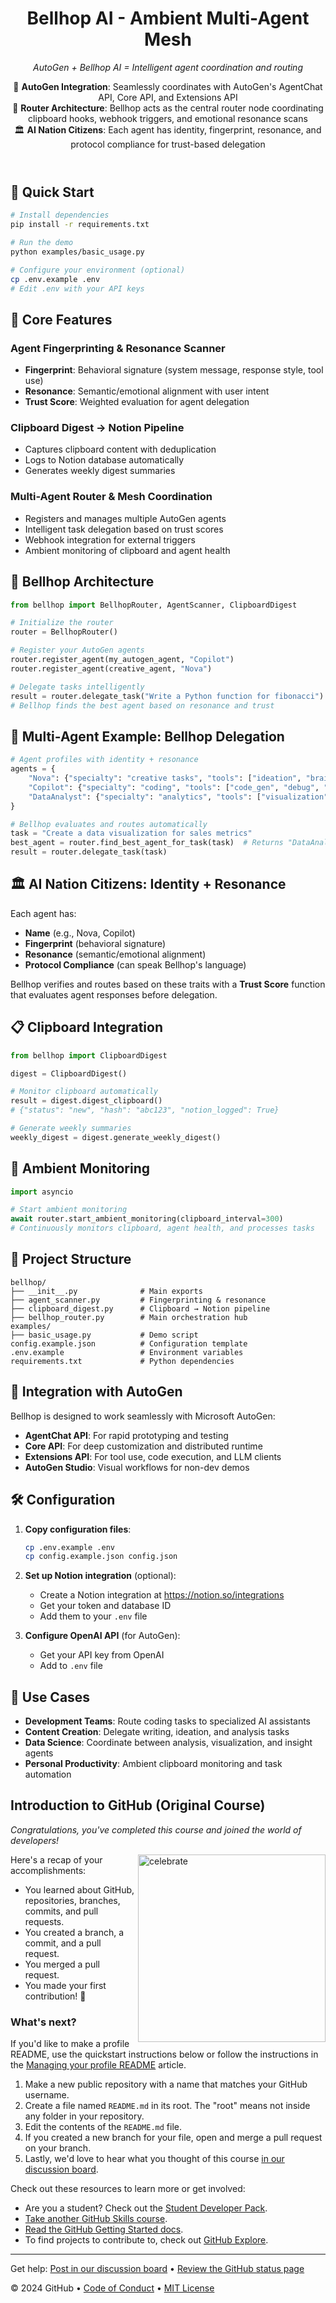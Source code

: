 <header>

<!--
  <<< Author notes: Course header >>>
  Include a 1280×640 image, course title in sentence case, and a concise description in emphasis.
  In your repository settings: enable template repository, add your 1280×640 social image, auto delete head branches.
  Add your open source license, GitHub uses MIT license.
-->

# Bellhop AI - Ambient Multi-Agent Mesh

_AutoGen + Bellhop AI = Intelligent agent coordination and routing_

🧠 **AutoGen Integration**: Seamlessly coordinates with AutoGen's AgentChat API, Core API, and Extensions API  
🔧 **Router Architecture**: Bellhop acts as the central router node coordinating clipboard hooks, webhook triggers, and emotional resonance scans  
🏛️ **AI Nation Citizens**: Each agent has identity, fingerprint, resonance, and protocol compliance for trust-based delegation

</header>

## 🚀 Quick Start

```bash
# Install dependencies
pip install -r requirements.txt

# Run the demo
python examples/basic_usage.py

# Configure your environment (optional)
cp .env.example .env
# Edit .env with your API keys
```

## 🧬 Core Features

### Agent Fingerprinting & Resonance Scanner
- **Fingerprint**: Behavioral signature (system message, response style, tool use)
- **Resonance**: Semantic/emotional alignment with user intent  
- **Trust Score**: Weighted evaluation for agent delegation

### Clipboard Digest → Notion Pipeline
- Captures clipboard content with deduplication
- Logs to Notion database automatically
- Generates weekly digest summaries

### Multi-Agent Router & Mesh Coordination
- Registers and manages multiple AutoGen agents
- Intelligent task delegation based on trust scores
- Webhook integration for external triggers
- Ambient monitoring of clipboard and agent health

## 🔧 Bellhop Architecture

```python
from bellhop import BellhopRouter, AgentScanner, ClipboardDigest

# Initialize the router
router = BellhopRouter()

# Register your AutoGen agents
router.register_agent(my_autogen_agent, "Copilot")
router.register_agent(creative_agent, "Nova")

# Delegate tasks intelligently
result = router.delegate_task("Write a Python function for fibonacci")
# Bellhop finds the best agent based on resonance and trust
```

## 🧪 Multi-Agent Example: Bellhop Delegation

```python
# Agent profiles with identity + resonance
agents = {
    "Nova": {"specialty": "creative tasks", "tools": ["ideation", "brainstorming"]},
    "Copilot": {"specialty": "coding", "tools": ["code_gen", "debug", "test"]}, 
    "DataAnalyst": {"specialty": "analytics", "tools": ["visualization", "insights"]}
}

# Bellhop evaluates and routes automatically
task = "Create a data visualization for sales metrics"
best_agent = router.find_best_agent_for_task(task)  # Returns "DataAnalyst"
result = router.delegate_task(task)
```

## 🏛️ AI Nation Citizens: Identity + Resonance

Each agent has:
- **Name** (e.g., Nova, Copilot)
- **Fingerprint** (behavioral signature)  
- **Resonance** (semantic/emotional alignment)
- **Protocol Compliance** (can speak Bellhop's language)

Bellhop verifies and routes based on these traits with a **Trust Score** function that evaluates agent responses before delegation.

## 📋 Clipboard Integration

```python
from bellhop import ClipboardDigest

digest = ClipboardDigest()

# Monitor clipboard automatically
result = digest.digest_clipboard()
# {"status": "new", "hash": "abc123", "notion_logged": True}

# Generate weekly summaries
weekly_digest = digest.generate_weekly_digest()
```

## 🌊 Ambient Monitoring

```python
import asyncio

# Start ambient monitoring
await router.start_ambient_monitoring(clipboard_interval=300)
# Continuously monitors clipboard, agent health, and processes tasks
```

## 📁 Project Structure

```
bellhop/
├── __init__.py              # Main exports
├── agent_scanner.py         # Fingerprinting & resonance
├── clipboard_digest.py      # Clipboard → Notion pipeline  
├── bellhop_router.py        # Main orchestration hub
examples/
├── basic_usage.py           # Demo script
config.example.json          # Configuration template
.env.example                 # Environment variables
requirements.txt             # Python dependencies
```

## 🔗 Integration with AutoGen

Bellhop is designed to work seamlessly with Microsoft AutoGen:

- **AgentChat API**: For rapid prototyping and testing
- **Core API**: For deep customization and distributed runtime
- **Extensions API**: For tool use, code execution, and LLM clients
- **AutoGen Studio**: Visual workflows for non-dev demos

## 🛠️ Configuration

1. **Copy configuration files**:
   ```bash
   cp .env.example .env
   cp config.example.json config.json
   ```

2. **Set up Notion integration** (optional):
   - Create a Notion integration at https://notion.so/integrations
   - Get your token and database ID
   - Add them to your `.env` file

3. **Configure OpenAI API** (for AutoGen):
   - Get your API key from OpenAI
   - Add to `.env` file

## 🎯 Use Cases

- **Development Teams**: Route coding tasks to specialized AI assistants
- **Content Creation**: Delegate writing, ideation, and analysis tasks  
- **Data Science**: Coordinate between analysis, visualization, and insight agents
- **Personal Productivity**: Ambient clipboard monitoring and task automation

## Introduction to GitHub (Original Course)

_Congratulations, you've completed this course and joined the world of developers!_

<img src=https://octodx.github.com/images/collabocats.jpg alt=celebrate width=300 align=right>

Here's a recap of your accomplishments:

- You learned about GitHub, repositories, branches, commits, and pull requests.
- You created a branch, a commit, and a pull request.
- You merged a pull request.
- You made your first contribution! :tada:

### What's next?

If you'd like to make a profile README, use the quickstart instructions below or follow the instructions in the [Managing your profile README](https://docs.github.com/account-and-profile/setting-up-and-managing-your-github-profile/customizing-your-profile/managing-your-profile-readme) article.

1. Make a new public repository with a name that matches your GitHub username.
2. Create a file named `README.md` in its root. The "root" means not inside any folder in your repository.
3. Edit the contents of the `README.md` file.
4. If you created a new branch for your file, open and merge a pull request on your branch.
5. Lastly, we'd love to hear what you thought of this course [in our discussion board](https://github.com/orgs/skills/discussions/categories/introduction-to-github).

Check out these resources to learn more or get involved:

- Are you a student? Check out the [Student Developer Pack](https://education.github.com/pack).
- [Take another GitHub Skills course](https://github.com/skills).
- [Read the GitHub Getting Started docs](https://docs.github.com/en/get-started).
- To find projects to contribute to, check out [GitHub Explore](https://github.com/explore).

<footer>

<!--
  <<< Author notes: Footer >>>
  Add a link to get support, GitHub status page, code of conduct, license link.
-->

---

Get help: [Post in our discussion board](https://github.com/orgs/skills/discussions/categories/introduction-to-github) &bull; [Review the GitHub status page](https://www.githubstatus.com/)

&copy; 2024 GitHub &bull; [Code of Conduct](https://www.contributor-covenant.org/version/2/1/code_of_conduct/code_of_conduct.md) &bull; [MIT License](https://gh.io/mit)

</footer>
